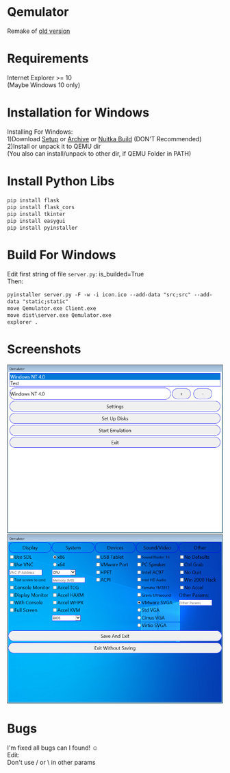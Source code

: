 # Qemulator
Remake of [old version](https://github.com/Pixelsuft/Qemulator-old)
# Requirements
Internet Explorer >= 10 <br />
(Maybe Windows 10 only)
# Installation for Windows
Installing For Windows: <br />
1)Download [Setup](https://github.com/Pixelsuft/Qemulator/releases/download/v1.3/Qemulator_setup.exe) or [Archive](https://github.com/Pixelsuft/Qemulator/releases/download/v1.3/Qemulator.rar) or [Nuitka Build](https://github.com/Pixelsuft/Qemulator/releases/download/v1.3-nuitka/Qemulator.rar) (DON'T Recommended)<br />
2)Install or unpack it to QEMU dir<br />
(You also can install/unpack to other dir, if QEMU Folder in PATH)
# Install Python Libs
```
pip install flask
pip install flask_cors
pip install tkinter
pip install easygui
pip install pyinstaller
```
# Build For Windows
Edit first string of file ```server.py```: is_builded=True <br />
Then: 
```
pyinstaller server.py -F -w -i icon.ico --add-data "src;src" --add-data "static;static"
move Qemulator.exe Client.exe
move dist\server.exe Qemulator.exe
explorer .
```
# Screenshots
![Screenshot](https://github.com/Pixelsuft/Qemulator/blob/main/screenshots/screenshot1.png?raw=true)<br />
![Screenshot](https://github.com/Pixelsuft/Qemulator/blob/main/screenshots/screenshot2.png?raw=true)
# Bugs
I'm fixed all bugs can I found! ☺ <br />
Edit: <br />
Don't use / or \ in other params
